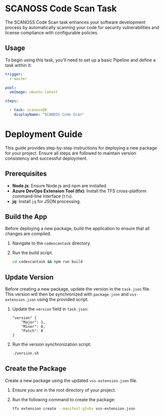 # SCANOSS Code Scan Task
The SCANOSS Code Scan task enhances your software development process by automatically scanning your code for security vulnerabilities and license compliance with configurable policies.

## Usage

To begin using this task, you'll need to set up a basic Pipeline and define a task within it:

```yaml
trigger:
  - master

pool:
  vmImage: ubuntu-latest

steps:

  - task: scanoss@0
    displayName: "SCANOSS Code Scan"
```


# Deployment Guide

This guide provides step-by-step instructions for deploying a new package for your project. Ensure all steps are followed to maintain version consistency and successful deployment.

## Prerequisites

- **Node.js**: Ensure Node.js and npm are installed.
- **Azure DevOps Extension Tool (tfx)**: Install the TFS cross-platform command-line interface (`tfx`).
- **jq**: Install `jq` for JSON processing.

## Build the App

Before deploying a new package, build the application to ensure that all changes are compiled.

1. Navigate to the `codescantask` directory.
2. Run the build script.

    ```bash
    cd codescantask && npm run build
    ```

## Update Version

Before creating a new package, update the version in the `task.json` file. This version will then be synchronized with `package.json` and `vss-extension.json` using the provided script.

1. Update the `version` field in `task.json`:

    ```
    "version" {
        "Major": 1,
        "Minor": 0,
        "Patch": 0
    }
    ```

2. Run the version synchronization script:

    ```bash
    ./version.sh
    ```

## Create the Package

Create a new package using the updated `vss-extension.json` file.

1. Ensure you are in the root directory of your project.
2. Run the following command to create the package:

    ```bash
    tfx extension create --manifest-globs vss-extension.json
    ```
